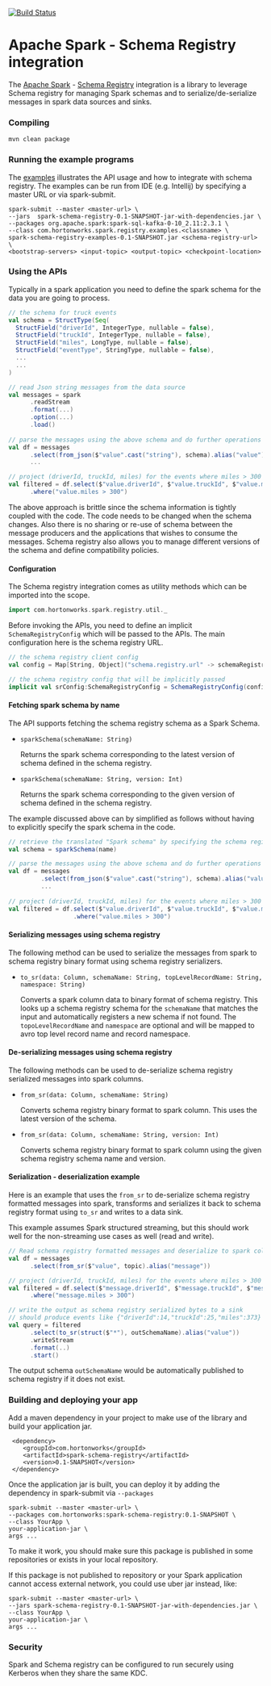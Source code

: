 [![Build Status](https://travis-ci.org/hortonworks-spark/spark-schema-registry.svg?branch=master)](https://travis-ci.org/hortonworks-spark/spark-schema-registry)

# Apache Spark - Schema Registry integration

The [Apache Spark](https://spark.apache.org/) - [Schema Registry](https://github.com/hortonworks/registry) integration is a library to 
leverage Schema registry for managing Spark schemas and to serialize/de-serialize messages in spark data sources and sinks.

### Compiling

    mvn clean package

### Running the example programs

The [examples](examples/src/main/scala/com/hortonworks/spark/registry/examples/) illustrates the API usage and how to integrate with schema registry. 
The examples can be run from IDE (e.g. Intellij) by specifying a master URL or via spark-submit.

    spark-submit --master <master-url> \
    --jars  spark-schema-registry-0.1-SNAPSHOT-jar-with-dependencies.jar \
    --packages org.apache.spark:spark-sql-kafka-0-10_2.11:2.3.1 \
    --class com.hortonworks.spark.registry.examples.<classname> \
    spark-schema-registry-examples-0.1-SNAPSHOT.jar <schema-registry-url> \
    <bootstrap-servers> <input-topic> <output-topic> <checkpoint-location>
    
### Using the APIs

Typically in a spark application you need to define the spark schema for the data you are going to process.

```scala
// the schema for truck events
val schema = StructType(Seq(
  StructField("driverId", IntegerType, nullable = false),
  StructField("truckId", IntegerType, nullable = false),
  StructField("miles", LongType, nullable = false),
  StructField("eventType", StringType, nullable = false),
  ...
  ...
)

// read Json string messages from the data source
val messages = spark
      .readStream
      .format(...)
      .option(...)
      .load()  
              
// parse the messages using the above schema and do further operations
val df = messages
      .select(from_json($"value".cast("string"), schema).alias("value"))
      ...      

// project (driverId, truckId, miles) for the events where miles > 300
val filtered = df.select($"value.driverId", $"value.truckId", $"value.miles")
      .where("value.miles > 300")
```

The above approach is brittle since the schema information is tightly coupled with the code. The code needs to be changed 
when the schema changes. Also there is no sharing or re-use of schema between the message producers and the applications
that wishes to consume the messages. Schema registry also allows you to manage different versions of the schema and define
compatibility policies.

#### Configuration

The Schema registry integration comes as utility methods which can be imported into the scope.

```scala
import com.hortonworks.spark.registry.util._
```

Before invoking the APIs, you need to define an implicit `SchemaRegistryConfig` which will be passed to the APIs. The main 
configuration here is the schema registry URL.

```scala
// the schema registry client config
val config = Map[String, Object]("schema.registry.url" -> schemaRegistryUrl)

// the schema registry config that will be implicitly passed
implicit val srConfig:SchemaRegistryConfig = SchemaRegistryConfig(config)
```
#### Fetching spark schema by name

The API supports fetching the schema registry schema as a Spark Schema.


- `sparkSchema(schemaName: String)`

   Returns the spark schema corresponding to the latest version of schema defined in the schema registry.
    
- `sparkSchema(schemaName: String, version: Int)`

   Returns the spark schema corresponding to the given version of schema defined in the schema registry.
    
The example discussed above can by simplified as follows without having to explicitly specify the spark schema
in the code.
  
```scala
// retrieve the translated "Spark schema" by specifying the schema registry schema name
val schema = sparkSchema(name)

// parse the messages using the above schema and do further operations
val df = messages
         .select(from_json($"value".cast("string"), schema).alias("value"))
         ...
               
// project (driverId, truckId, miles) for the events where miles > 300
val filtered = df.select($"value.driverId", $"value.truckId", $"value.miles")
                  .where("value.miles > 300")

```    
    
#### Serializing messages using schema registry

The following method can be used to serialize the messages from spark to schema registry binary format 
using schema registry serializers.

- `to_sr(data: Column, schemaName: String, topLevelRecordName: String, namespace: String)`

   Converts a spark column data to binary format of schema registry. This looks up a schema registry schema
   for the `schemaName` that matches the input and automatically registers a new schema if not found.
   The `topoLevelRecordName` and `namespace` are optional and will be mapped to avro top level record name
   and record namespace.

#### De-serializing messages using schema registry

The following methods can be used to de-serialize schema registry serialized messages into spark columns.

-  `from_sr(data: Column, schemaName: String)`

    Converts schema registry binary format to spark column. This uses the latest version of the schema.
    
- `from_sr(data: Column, schemaName: String, version: Int)`

    Converts schema registry binary format to spark column using the given schema registry schema name and version. 
  
#### Serialization - deserialization example

Here is an example that uses the `from_sr` to de-serialize schema registry formatted messages into spark,
transforms and serializes it back to schema registry format using `to_sr` and writes to a data sink. 

This example assumes Spark structured streaming, but this should work well for the non-streaming use cases as well (read and write). 
 
```scala
// Read schema registry formatted messages and deserialize to spark columns.
val df = messages
      .select(from_sr($"value", topic).alias("message"))

// project (driverId, truckId, miles) for the events where miles > 300
val filtered = df.select($"message.driverId", $"message.truckId", $"message.miles")
      .where("message.miles > 300")

// write the output as schema registry serialized bytes to a sink
// should produce events like {"driverId":14,"truckId":25,"miles":373}
val query = filtered
      .select(to_sr(struct($"*"), outSchemaName).alias("value"))
      .writeStream
      .format(..)
      .start()
```       

The output schema `outSchemaName` would be automatically published to schema registry if it does not exist.

### Building and deploying your app

Add a maven dependency in your project to make use of the library and build your application jar.

     <dependency>
        <groupId>com.hortonworks</groupId>
        <artifactId>spark-schema-registry</artifactId>
        <version>0.1-SNAPSHOT</version>
     </dependency>

Once the application jar is built, you can deploy it by adding the dependency in spark-submit via `--packages`

    spark-submit --master <master-url> \
    --packages com.hortonworks:spark-schema-registry:0.1-SNAPSHOT \
    --class YourApp \
    your-application-jar \
    args ...
    
To make it work, you should make sure this package is published in some repositories or exists in your local repository.

If this package is not published to repository or your Spark application cannot access external network, you could use uber jar 
instead, like:

    spark-submit --master <master-url> \
    --jars spark-schema-registry-0.1-SNAPSHOT-jar-with-dependencies.jar \
    --class YourApp \
    your-application-jar \
    args ...

### Security

Spark and Schema registry can be configured to run securely using Kerberos when they share the same KDC.

